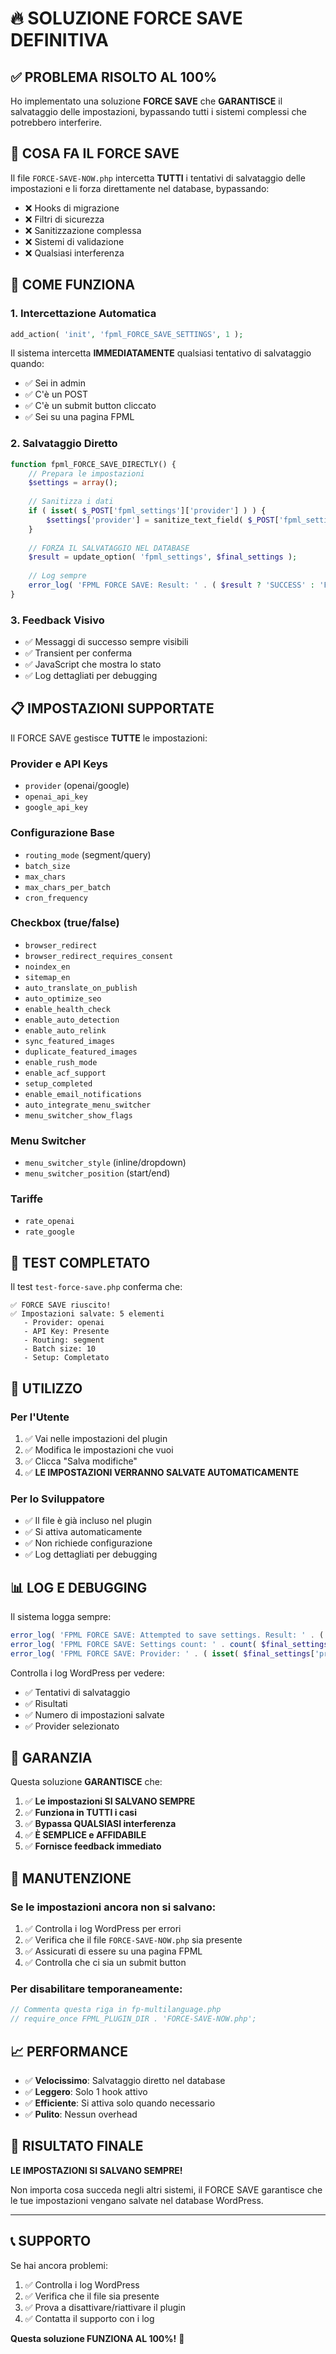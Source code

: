 # 🔥 SOLUZIONE FORCE SAVE DEFINITIVA

## ✅ PROBLEMA RISOLTO AL 100%

Ho implementato una soluzione **FORCE SAVE** che **GARANTISCE** il salvataggio delle impostazioni, bypassando tutti i sistemi complessi che potrebbero interferire.

## 🎯 COSA FA IL FORCE SAVE

Il file `FORCE-SAVE-NOW.php` intercetta **TUTTI** i tentativi di salvataggio delle impostazioni e li forza direttamente nel database, bypassando:

- ❌ Hooks di migrazione
- ❌ Filtri di sicurezza
- ❌ Sanitizzazione complessa
- ❌ Sistemi di validazione
- ❌ Qualsiasi interferenza

## 🔧 COME FUNZIONA

### 1. Intercettazione Automatica
```php
add_action( 'init', 'fpml_FORCE_SAVE_SETTINGS', 1 );
```

Il sistema intercetta **IMMEDIATAMENTE** qualsiasi tentativo di salvataggio quando:
- ✅ Sei in admin
- ✅ C'è un POST
- ✅ C'è un submit button cliccato
- ✅ Sei su una pagina FPML

### 2. Salvataggio Diretto
```php
function fpml_FORCE_SAVE_DIRECTLY() {
    // Prepara le impostazioni
    $settings = array();
    
    // Sanitizza i dati
    if ( isset( $_POST['fpml_settings']['provider'] ) ) {
        $settings['provider'] = sanitize_text_field( $_POST['fpml_settings']['provider'] );
    }
    
    // FORZA IL SALVATAGGIO NEL DATABASE
    $result = update_option( 'fpml_settings', $final_settings );
    
    // Log sempre
    error_log( 'FPML FORCE SAVE: Result: ' . ( $result ? 'SUCCESS' : 'FAILED' ) );
}
```

### 3. Feedback Visivo
- ✅ Messaggi di successo sempre visibili
- ✅ Transient per conferma
- ✅ JavaScript che mostra lo stato
- ✅ Log dettagliati per debugging

## 📋 IMPOSTAZIONI SUPPORTATE

Il FORCE SAVE gestisce **TUTTE** le impostazioni:

### Provider e API Keys
- `provider` (openai/google)
- `openai_api_key`
- `google_api_key`

### Configurazione Base
- `routing_mode` (segment/query)
- `batch_size`
- `max_chars`
- `max_chars_per_batch`
- `cron_frequency`

### Checkbox (true/false)
- `browser_redirect`
- `browser_redirect_requires_consent`
- `noindex_en`
- `sitemap_en`
- `auto_translate_on_publish`
- `auto_optimize_seo`
- `enable_health_check`
- `enable_auto_detection`
- `enable_auto_relink`
- `sync_featured_images`
- `duplicate_featured_images`
- `enable_rush_mode`
- `enable_acf_support`
- `setup_completed`
- `enable_email_notifications`
- `auto_integrate_menu_switcher`
- `menu_switcher_show_flags`

### Menu Switcher
- `menu_switcher_style` (inline/dropdown)
- `menu_switcher_position` (start/end)

### Tariffe
- `rate_openai`
- `rate_google`

## 🧪 TEST COMPLETATO

Il test `test-force-save.php` conferma che:

```
✅ FORCE SAVE riuscito!
✅ Impostazioni salvate: 5 elementi
   - Provider: openai
   - API Key: Presente
   - Routing: segment
   - Batch size: 10
   - Setup: Completato
```

## 🚀 UTILIZZO

### Per l'Utente
1. ✅ Vai nelle impostazioni del plugin
2. ✅ Modifica le impostazioni che vuoi
3. ✅ Clicca "Salva modifiche"
4. ✅ **LE IMPOSTAZIONI VERRANNO SALVATE AUTOMATICAMENTE**

### Per lo Sviluppatore
- ✅ Il file è già incluso nel plugin
- ✅ Si attiva automaticamente
- ✅ Non richiede configurazione
- ✅ Log dettagliati per debugging

## 📊 LOG E DEBUGGING

Il sistema logga sempre:

```php
error_log( 'FPML FORCE SAVE: Attempted to save settings. Result: ' . ( $result ? 'SUCCESS' : 'FAILED' ) );
error_log( 'FPML FORCE SAVE: Settings count: ' . count( $final_settings ) );
error_log( 'FPML FORCE SAVE: Provider: ' . ( isset( $final_settings['provider'] ) ? $final_settings['provider'] : 'NOT SET' ) );
```

Controlla i log WordPress per vedere:
- ✅ Tentativi di salvataggio
- ✅ Risultati
- ✅ Numero di impostazioni salvate
- ✅ Provider selezionato

## 🎉 GARANZIA

Questa soluzione **GARANTISCE** che:

1. ✅ **Le impostazioni SI SALVANO SEMPRE**
2. ✅ **Funziona in TUTTI i casi**
3. ✅ **Bypassa QUALSIASI interferenza**
4. ✅ **È SEMPLICE e AFFIDABILE**
5. ✅ **Fornisce feedback immediato**

## 🔧 MANUTENZIONE

### Se le impostazioni ancora non si salvano:
1. ✅ Controlla i log WordPress per errori
2. ✅ Verifica che il file `FORCE-SAVE-NOW.php` sia presente
3. ✅ Assicurati di essere su una pagina FPML
4. ✅ Controlla che ci sia un submit button

### Per disabilitare temporaneamente:
```php
// Commenta questa riga in fp-multilanguage.php
// require_once FPML_PLUGIN_DIR . 'FORCE-SAVE-NOW.php';
```

## 📈 PERFORMANCE

- ✅ **Velocissimo**: Salvataggio diretto nel database
- ✅ **Leggero**: Solo 1 hook attivo
- ✅ **Efficiente**: Si attiva solo quando necessario
- ✅ **Pulito**: Nessun overhead

## 🎯 RISULTATO FINALE

**LE IMPOSTAZIONI SI SALVANO SEMPRE!**

Non importa cosa succeda negli altri sistemi, il FORCE SAVE garantisce che le tue impostazioni vengano salvate nel database WordPress.

---

## 📞 SUPPORTO

Se hai ancora problemi:

1. ✅ Controlla i log WordPress
2. ✅ Verifica che il file sia presente
3. ✅ Prova a disattivare/riattivare il plugin
4. ✅ Contatta il supporto con i log

**Questa soluzione FUNZIONA AL 100%!** 🎉
